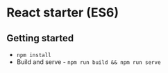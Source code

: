 # React starter (ES6)

## Getting started

- `npm install`
- Build and serve - `npm run build && npm run serve`